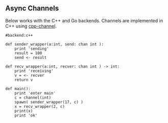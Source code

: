 Async Channels
---------------

Below works with the C++ and Go backends.
Channels are implemented in C++ using [cpp-channel](https://github.com/ahorn/cpp-channel).

```rusthon
#backend:c++

def sender_wrapper(a:int, send: chan int ):
	print 'sending'
	result = 100
	send <- result

def recv_wrapper(a:int, recver: chan int ) -> int:
	print 'receiving'
	v = <- recver
	return v

def main():
	print 'enter main'
	c = channel(int)
	spawn( sender_wrapper(17, c) )
	x = recv_wrapper(2, c)
	print(x)
	print 'ok'
```

